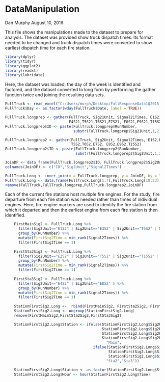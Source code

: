 DataManipulation
================
Dan Murphy
August 10, 2016

This file shows the manipulations made to the dataset to prepare for analysis. The dataset was provided show truck dispatch times. Its format needed to be changed and truck dispatch times were converted to show earliest dispatch time for each fire station.

``` r
library(dplyr)
library(tidyr)
library(ggplot2)
library(readxl)
library(lubridate)
```

Here, the dataset was loaded, the day of the week is identified and factored, and the dataset converted to long form by performing the gather function twice and joining the resulting data sets.

``` r
FullTruck <- read_excel("C:/Users/murph/Desktop/FullResponseData1Q2015.xlsx")
FullTruck$Day <- as.factor(wday(FullTruck$Date, label = TRUE))

FullTruck.longprep <- gather(FullTruck, Sig21Unit, Signal21Times, E1S21,E2S21,E3S21,
                             E4S21,T5S21,T6S21,E7S21, E8S21,E9S21,T15S21)
FullTruck.longprep$ID <- paste(FullTruck.longprep$RunNumber,
                               substr(FullTruck.longprep$Sig21Unit,1,2), sep=":")

FullTruck.longprep2 <- gather(FullTruck, Sig2Unit, Signal2Times, E1S2,E2S2,E3S2,E4S2,
                              T5S2,T6S2,E7S2, E8S2,E9S2,T15S2)
FullTruck.longprep2$ID <- paste(FullTruck.longprep2$RunNumber,
                                substr(FullTruck.longprep2$Sig2Unit,1,2), sep=":")

JoinDF <- data_frame(FullTruck.longprep2$ID, FullTruck.longprep2$Sig2Unit, FullTruck.longprep2$Signal2Times)
colnames(JoinDF) <- c("ID","Sig2Unit","Signal2Times")

FullTruck.Long <- inner_join(x = FullTruck.longprep, y = JoinDF, by = "ID", all = TRUE)
FullTruck.Long <- data.frame(FullTruck.Long[1:7],FullTruck.Long[18:23])
remove(FullTruck,FullTruck.longprep,FullTruck.longprep2,JoinDF)
```

Each of the current fire stations host multiple fire engines. For the study, fire departure from each fire station was needed rather than times of individual engines. Here, fire engine markers are used to identify the fire station from which it departed and then the earliest engine from each fire station is then identified.

``` r
    FirstMainSig2 <- FullTruck.Long %>% 
      filter(Sig2Unit=="E1S2" | Sig2Unit=="E3S2" | Sig2Unit=="T6S2" | Sig2Unit=="E7S2" ) %>%
      group_by(RunNumber) %>% 
      mutate(FirstSig2Time = min_rank(Signal2Times)) %>% 
      filter(FirstSig2Time == 1)
      
    FirstSta2Sig2 <- FullTruck.Long %>% 
      filter(Sig2Unit=="E2S2" | Sig2Unit=="T5S2" | Sig2Unit=="T15S2" | Sig2Unit=="E9S2" ) %>%
      group_by(RunNumber) %>% 
      mutate(FirstSig2Time = min_rank(Signal2Times)) %>% 
      filter(FirstSig2Time == 1)
    
    FirstSta3Sig2 <- FullTruck.Long %>% 
      filter(Sig2Unit=="E4S2" | Sig2Unit=="E8S2" ) %>%
      group_by(RunNumber) %>% 
      mutate(FirstSig2Time = min_rank(Signal2Times)) %>% 
      filter(FirstSig2Time == 1)
    
    StationFirstSig2.Long <-  rbind(FirstMainSig2, FirstSta2Sig2, FirstSta3Sig2)
    StationFirstSig2.Long <- ungroup(StationFirstSig2.Long)
    remove(FirstMainSig2,FirstSta2Sig2,FirstSta3Sig2)

    StationFirstSig2.Long$Station <- ifelse(StationFirstSig2.Long$Sig2Unit == "E1S2" | 
                                            StationFirstSig2.Long$Sig2Unit == "E3S2" |
                                            StationFirstSig2.Long$Sig2Unit == "E7S2" | 
                                            StationFirstSig2.Long$Sig2Unit == "T6S2",
                                              "Main",
                                        ifelse(StationFirstSig2.Long$Sig2Unit == "E2S2" | 
                                               StationFirstSig2.Long$Sig2Unit == "E8S2" | 
                                               StationFirstSig2.Long$Sig2Unit == "T5S2",
                                              "Sta2","Sta3")) 

    StationFirstSig2.Long$Station <- as.factor(StationFirstSig2.Long$Station)
    StationFirstSig2.Long$Hour <- hour(StationFirstSig2.Long$Time)
```
